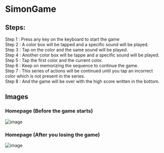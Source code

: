 # SimonGame  
  
## Steps:  
  
Step 1 : Press any key on the keyboard to start the game  
Step 2 : A color box will be tapped and a specific sound will be played.  
Step 3 : Tap on the color and the same sound will be played.  
Step 4 : Another color box will be tappe and a specific sound will be played.  
Step 5 : Tap the first color and the current color.  
Step 6 : Keep on memorizing the sequence to continue the game.  
Step 7 : This series of actions will be continued until you tap an incorrect color which is not present in the series.  
Step 8 : And the game will be over with the high score written in the bottom.  
  
## Images  
  
### Homepage (Before the game starts)  
![image](https://user-images.githubusercontent.com/91786927/203781824-3e8cdbaf-efb0-4573-b10f-405769e2ae54.png)  
  
### Homepage (After you losing the game)  
![image](https://user-images.githubusercontent.com/91786927/203782316-ec4cd50d-1a68-4e5b-8a36-f3ecc69534de.png)  
